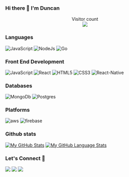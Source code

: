 ### Hi there 👋 I'm Duncan

<!--
**white3d/white3d** is a ✨ _special_ ✨ repository because its `README.md` (this file) appears on your GitHub profile.

Here are some ideas to get you started:

- 🔭 I’m currently working on ...
- 🌱 I’m currently learning ...
- 👯 I’m looking to collaborate on ...
- 🤔 I’m looking for help with ...
- 💬 Ask me about ...
- 📫 How to reach me: ...
- 😄 Pronouns: ...
- ⚡ Fun fact: ...
-->

<p align="center"> 
  Visitor count<br>
  <img src="https://profile-counter.glitch.me/flawlesscode254/count.svg" />
</p>

### Languages
![JavaScript](https://icongr.am/devicon/javascript-original.svg?size=50&color=currentColor)
![NodeJs](https://icongr.am/devicon/nodejs-original.svg?size=50&color=currentColor)
![Go](https://external-content.duckduckgo.com/iu/?u=http%3A%2F%2Fcdn.codesamplez.com%2Fwp-content%2Fuploads%2F2015%2F12%2Fgolang.png&f=1&nofb=1&ipt=0390c29a05a0ac23f1a38174b940157ff6d9b855016dada85e02428215454017&ipo=images)
### Front End Development
![JavaScript](https://icongr.am/devicon/javascript-original.svg?size=50&color=currentColor)
![React](https://icongr.am/devicon/react-original.svg?size=50&color=currentColor)
![HTML5](https://icongr.am/devicon/html5-original.svg?size=50&color=currentColor)
![CSS3](https://icongr.am/devicon/css3-original.svg?size=50&color=currentColor)
![React-Native](https://icongr.am/devicon/react-original-wordmark.svg?size=50&color=currentColor)
### Databases
![MongoDb](https://icongr.am/devicon/mongodb-original.svg?size=50&color=currentColor)
![Postgres](https://icongr.am/devicon/postgresql-original.svg?size=50&color=currentColor)
### Platforms
![aws](https://icongr.am/devicon/amazonwebservices-original.svg?size=50&color=currentColor)
![firebase](https://cdn.iconscout.com/icon/free/png-64/firebase-3521427-2944871.png)
### Github stats
[![My GitHub Stats](https://github-readme-stats.vercel.app/api/?username=flawlesscode254&count_private=true&theme=tokyonight&showicons=true)]()
[![My GitHub Language Stats](https://github-readme-stats.vercel.app/api/top-langs/?username=flawlesscode254&langs_count=5&theme=tokyonight)]()<h3 align="left">Let's Connect :handshake:</h3>
<div align="left">
<a target="_blank"
href="https://www.linkedin.com/in/duncan-kipkemoi-9a2686168/"><img
src="https://img.shields.io/badge/-LinkedIn-0077b5?style=for-the-badge&logo=LinkedIn&logoColor=white"></img></a> <a target="_blank"
href="mailto:denzme414@gmail.com"><img
src="https://img.shields.io/badge/-Gmail-D14836?style=for-the-badge&logo=Gmail&logoColor=white"></img></a> <a target="_blank"
href="https://twitter.com/AmJustCool"><img
src="https://img.shields.io/badge/-Twitter-1DA1F2?style=for-the-badge&logo=Twitter&logoColor=white"></img></a>
<div/>
